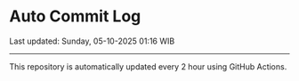 # Auto Commit Log

Last updated: Sunday, 05-10-2025 01:16 WIB

---

This repository is automatically updated every 2 hour using GitHub Actions.
